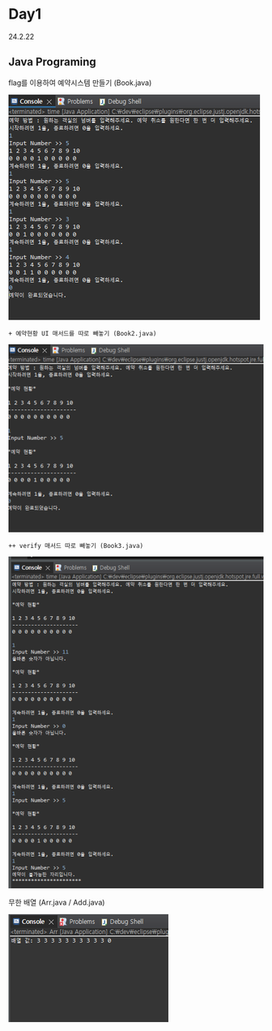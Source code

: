 # Day1
24.2.22

## Java Programing

  flag를 이용하여 예약시스템 만들기 (Book.java)

  ![이미지](./img/book.PNG)

    + 예약현황 UI 매서드를 따로 빼놓기 (Book2.java)

  ![이미지](./img/book2.PNG)

    ++ verify 매서드 따로 빼놓기 (Book3.java)

  ![이미지](./img/book3.PNG)

  무한 배열 (Arr.java / Add.java) 
  
  ![이미지](./img/arr.PNG)

